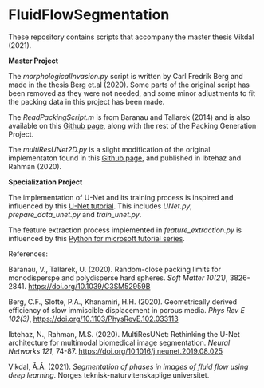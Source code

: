 # FluidFlowSegmentation
These repository contains scripts that accompany the master thesis Vikdal (2021).

**Master Project**

The *morphologicalInvasion.py* script is written by Carl Fredrik Berg and made in the thesis Berg et.al (2020). Some parts of the original script has been removed as they were not needed, and some minor adjustments to fit the packing data in this project has been made.

The *ReadPackingScript.m* is from Baranau and Tallarek (2014) and is also available on this [Github page](https://github.com/VasiliBaranov/packing-generation), along with the rest of the Packing Generation Project.

The *multiResUNet2D.py* is a slight modification of the original implementaton found in this [Github page](https://github.com/nibtehaz/MultiResUNet), and published in  Ibtehaz and Rahman (2020).

**Specialization Project**

The implementation of U-Net and its training process is inspired and influenced by this [U-Net tutorial](https://github.com/nikhilroxtomar/Multiclass-Segmentation-in-Unet). This includes *UNet.py*, *prepare_data_unet.py* and *train_unet.py*.

The feature extraction process implemented in *feature_extraction.py* is influenced by this [Python for microsoft tutorial series](https://github.com/bnsreenu/python_for_microscopists).

References:

Baranau, V., Tallarek, U. (2020). Random-close packing limits for monodisperspe and polydisperse hard spheres. *Soft Matter 10(21)*, 3826-2841. https://doi.org/10.1039/C3SM52959B

Berg, C.F., Slotte, P.A., Khanamiri, H.H. (2020). Geometrically derived efficiency of slow immiscible displacement in porous media. *Phys Rev E 102(3)*, https://doi.org/10.1103/PhysRevE.102.033113

Ibtehaz, N., Rahman, M.S. (2020). MultiResUNet: Rethinking the U-Net architecture for multimodal biomedical image segmentation. *Neural Networks 121*, 74-87. https://doi.org/10.1016/j.neunet.2019.08.025

Vikdal, Å.Å. (2021). *Segmentation of phases in images of fluid flow using deep learning*. Norges teknisk-naturvitenskaplige universitet.
